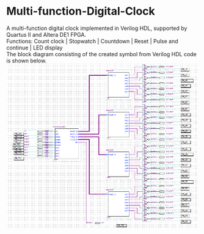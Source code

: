 # Multi-function-Digital-Clock
A multi-function digital clock implemented in Verilog HDL, supported by Quartus II and Altera DE1 FPGA.  
Functions: Count clock | Stopwatch | Countdown | Reset | Pulse and continue | LED display  
The block diagram consisting of the created symbol from Verilog HDL code is shown below.
![Image](https://github.com/weiyi-li/Multi-function-Digital-Clock/blob/master/Hardware%20block%20diagram%20by%20created%20symbols.PNG)
